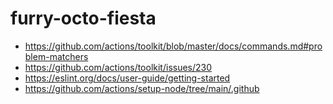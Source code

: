 # furry-octo-fiesta

* https://github.com/actions/toolkit/blob/master/docs/commands.md#problem-matchers
* https://github.com/actions/toolkit/issues/230
* https://eslint.org/docs/user-guide/getting-started
* https://github.com/actions/setup-node/tree/main/.github
